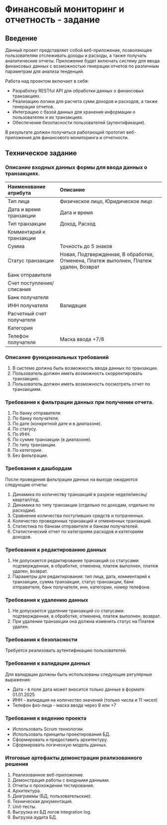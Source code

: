 # Финансовый мониторинг и отчетность - задание

## Введение

Данный проект представляет собой веб-приложение, позволяющее пользователям отслеживать доходы и расходы, а также получать аналитические отчеты. Приложение будет включать систему для ввода финансовых данных с возможностью генерации отчетов по различным параметрам для анализа тенденций.

Работа над проектом включает в себя:

- Разработку RESTful API для обработки данных о финансовых транзакциях.
- Реализацию логики для расчета сумм доходов и расходов, а также генерации отчетов.
- Интеграцию с базой данных для хранения информации о пользователях и их транзакциях.
- Обеспечение безопасности пользователей (аутентификация).

В результате должен получиться работающий прототип веб-приложения для финансового мониторинга и отчетности.

## Техническое задание

### Описание входных данных формы для ввода данных о транзакциях.

| Наименование атрибута     |Описание|
|:--------------------------|:-|
| Тип лица                  |Физическое лицо, Юридическое лицо|
| Дата и время транзакции   |Дата и время|
| Тип транзакции            |Доход, Расход|
| Комментарий к транзакции  ||
| Сумма                     |Точность до 5 знаков|
| Статус транзакции         |Новая, Подтвержденная, В обработке, Отменена, Платеж выполнен, Платеж удален, Возврат|
| Банк отправителя          ||
| Счет поступления/списания ||
| Банк получателя           ||
| ИНН получателя            |Валидация|
| Расчетный счет получателя ||
| Категория                 ||
| Телефон получателя        |Маска ввода +7/8|

### Описание функциональных требований

1. В системе должна быть возможность ввода данных по транзакции.
2. Пользователь должен иметь возможность скорректировать транзакцию.
3. Пользователь должен иметь возможность посмотреть отчет по транзакциям.

### Требования к фильтрации данных при получении отчета.

1. По банку отправителя.
2. По банку получателя.
3. По дате (конкретной дате и в диапазоне).
4. По статусу.
5. По ИНН.
6. По сумме транзакции (в диапазоне).
7. По типу транзакции.
8. По категории.
9. Без фильтрации.

### Требования к дашбордам

После проведения фильтрации данных на выходе ожидаются следующие отчеты:

1. Динамика по количеству транзакций в разрезе неделя/месяц/квартал/год.
2. Динамика по типу транзакции (отдельно по доходам, отдельно по расходам).
3. Сравнение количества поступивших средств и потраченных.
4. Количество проведенных транзакций и отмененных транзакций.
5. Статистика по банкам отправителя и банкам получателей.
6. Статистический отчет по категориям расходов и категориям доходов.

### Требования к редактированию данных

1. Не допускается редактирование транзакций со статусами: подтвержденная, в обработке, отменена, платеж выполнен, платеж удален, возврат.
2. Параметры для редактирования: тип лица, дата, комментарий к транзакции, сумма транзакции, статус транзакции, банк отправителя, банк получателя, инн, категории, номер телефона.

### Требования к удалению данных

1. Не допускается удаление транзакций со статусами: подтвержденная, в обработке, отменена, платеж выполнен, возврат.
2. При удалении транзакции она должна изменить статус на Платеж удален.

### Требования к безопасности

Требуется реализовать аутентификацию пользователей.

### Требования к валидации данных

Для валидации должны быть использованы следующие регулярные выражения:

- Дата - в поле дата может вносится только данные в формате 01.01.2025
- ИНН - валидация на количество значений (только числа и 11 чисел)
- Телефон физ-лица - маска ввода через 8 или +7

### Требования к ведению проекта

- Использовать Scrum технологии.
- Использовать принципы проектирования БД.
- Сформировать и предоставить архитектуру.
- Сформировать логическую модель данных.

### Итоговые артефакты демонстрации реализованного решения

1. Реализованное веб-приложение.
2. Демонстрация работы с входными данными.
3. Отчеты о прохождении тестирования.
4. Архитектура.
5. Диаграммы (БД, пользовательские).
6. Техническая документация.
7. Unit-тесты.
8. Выгрузка из БД логов integration log.
9. Выгрузка аудита БД.
